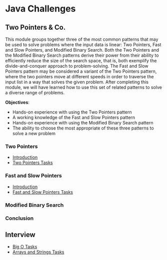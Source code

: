 # Java Challenges

## Two Pointers & Co.

This module groups together three of the most common patterns that may be used to solve problems where the input data 
is linear: Two Pointers, Fast and Slow Pointers, and Modified Binary Search. Both the Two Pointers and the Modified 
Binary Search patterns derive their power from their ability to efficiently reduce the size of the search space, that is, 
both exemplify the divide-and-conquer approach to problem-solving. The Fast and Slow Pointers pattern may be considered 
a variant of the Two Pointers pattern, where the two pointers move at different speeds in order to traverse the input 
list in a way that solves the given problem. After completing this module, we will have learned how to use this set of 
related patterns to solve a diverse range of problems.

**Objectives**:
- Hands-on experience with using the Two Pointers pattern
- A working knowledge of the Fast and Slow Pointers pattern
- Hands-on experience with using the Modified Binary Search pattern
- The ability to choose the most appropriate of these three patterns to solve a new problem

### Two Pointers

- [Introduction](doc/twopointers/introduction.md "Introduction")
- [Two Pointers Tasks](doc/twopointers/two_pointers.md "Two Pointers Tasks")

### Fast and Slow Pointers

- [Introduction](doc/fastandslowpointers/introduction.md "Introduction")
- [Fast and Slow Pointers Tasks](doc/fastandslowpointers/fast_and_slow_pointers.md "Fast and Slow Pointers Tasks")

### Modified Binary Search

### Conclusion

## Interview

- [Big O Tasks](doc/interview/big_o "Big O Tasks")
- [Arrays and Strings Tasks](doc/interview/arrays_and_strings "Arrays and Strings Tasks")